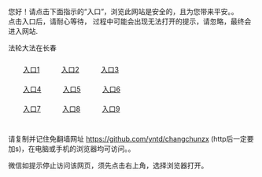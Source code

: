 您好！请点击下面指示的“入口”，浏览此网站是安全的，且为您带来平安。。 <br/>
点击入口后，请耐心等待， 过程中可能会出现无法打开的提示，请忽略，最终会进入网站. </br>

法轮大法在长春<br/>
<div style="padding:10px"><a style="margin:20px" target="_blank" href="https://d2tnuipvmzmg3b.cloudfront.net/2Qpsp?rbagjgwf" id="ccLink1" rel="nofollow">入口1</a> <a target="_blank" style="margin:20px" href="https://dpig5o4bvsp2i.cloudfront.net/2Qpsp?wmrjjmq" id="ccLink2" rel="nofollow">入口2</a> <a style="margin:20px" target="_blank" href="https://d3urz55v7pp8o1.cloudfront.net/2Qpsp?doocq" id="ccLink3" rel="nofollow">入口3</a></div>

<div style="padding:10px" ><a style="margin:20px" target="_blank" href="https://d2tnuipvmzmg3b.cloudfront.net/2Qpsp?rbagjgwf" id="ccLink4" rel="nofollow">入口4</a> <a style="margin:20px" href="https://dpig5o4bvsp2i.cloudfront.net/2Qpsp?wmrjjmq" target="_blank" id="ccLink5" rel="nofollow">入口5</a> <a style="margin:20px" href="https://d3urz55v7pp8o1.cloudfront.net/2Qpsp?doocq" target="_blank" id="ccLink6" rel="nofollow">入口6</a></div>

<div style="padding:10px"><a style="margin:20px" target="_blank" href="https://d2tnuipvmzmg3b.cloudfront.net/2Qpsp?rbagjgwf" id="ccLink7" rel="nofollow">入口7</a> <a style="margin:20px" href="https://dpig5o4bvsp2i.cloudfront.net/2Qpsp?wmrjjmq" target="_blank" id="ccLink8" rel="nofollow">入口8</a> <a style="margin:20px" target="_blank" href="https://d3urz55v7pp8o1.cloudfront.net/2Qpsp?doocq" id="ccLink9" rel="nofollow">入口9</a></div>

<br/>



请复制并记住免翻墙网址 https://github.com/yntd/changchunzx (http后一定要加s)，在电脑或手机的浏览器均可访问。。<br/>

微信如提示停止访问该网页，须先点击右上角，选择浏览器打开。
